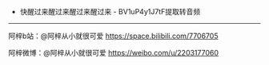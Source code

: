 - 快醒过来醒过来醒过来醒过来 - BV1uP4y1J7tF提取转音频
***
阿梓b站：@阿梓从小就很可爱 https://space.bilibili.com/7706705

阿梓微博：@阿梓从小就很可爱 https://weibo.com/u/2203177060
